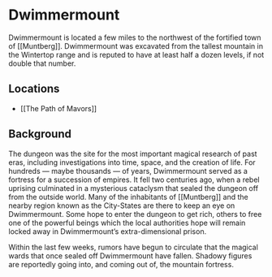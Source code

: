 # Dwimmermount
Dwimmermount is located a few miles to the northwest of the fortified town of [[Muntberg]]. Dwimmermount was excavated from the tallest mountain in the Wintertop range and is reputed to have at least half a dozen levels, if not double that number.

## Locations
- [[The Path of Mavors]]


## Background
The dungeon was the site for the most important magical research of past eras, including investigations into time, space, and the creation of life. For hundreds — maybe thousands — of years, Dwimmermount served as a fortress for a succession of empires. It fell two centuries ago, when a rebel uprising culminated in a mysterious cataclysm that sealed the dungeon off from the outside world. Many of the inhabitants of [[Muntberg]] and the nearby region known as the City-States are there to keep an eye on Dwimmermount. Some hope to enter the dungeon to get rich, others to free one of the powerful beings which the local authorities hope will remain locked away in Dwimmermount’s extra-dimensional prison.

Within the last few weeks, rumors have begun to circulate that the magical wards that once sealed off Dwimmermount have fallen. Shadowy figures are reportedly going into, and coming out of, the mountain fortress.

